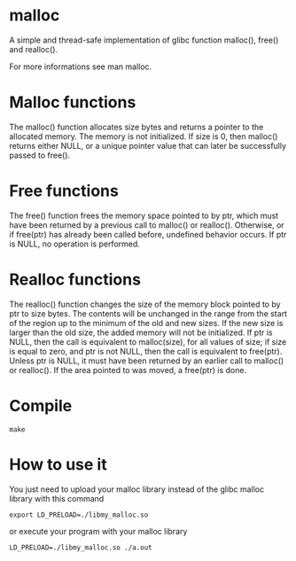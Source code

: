 # malloc
A simple and thread-safe implementation of glibc function malloc(), free() and realloc().

For more informations see man malloc.

# Malloc functions
The malloc() function allocates size bytes and returns a pointer to the allocated memory. The memory is not initialized. If size is 0, then malloc() returns either NULL, or a unique pointer value that can later be successfully passed to free().

# Free functions
The free() function frees the memory space pointed to by ptr, which must have been returned by a previous call to malloc() or realloc(). Otherwise, or if free(ptr) has already been called before, undefined behavior occurs. If ptr is NULL, no operation is performed.

# Realloc functions
The realloc() function changes the size of the memory block pointed to by ptr to size bytes. The contents will be unchanged in the range from the start of the region up to the minimum of the old  and new sizes. If  the  new  size is larger than the old size, the added memory will not be initialized. If ptr is NULL, then the call is equivalent to malloc(size), for all values of size; if size is equal to zero, and ptr is not NULL, then the call is equivalent to free(ptr). Unless ptr is NULL, it must have been returned by an earlier call to malloc() or realloc(). If the area pointed to was moved, a free(ptr) is done.

# Compile
    make

# How to use it
You just need to upload your malloc library instead of the glibc malloc library with this command

    export LD_PRELOAD=./libmy_malloc.so

or execute your program with your malloc library

    LD_PRELOAD=./libmy_malloc.so ./a.out
